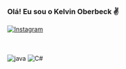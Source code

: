 ### Olá! Eu sou o Kelvin Oberbeck ✌️



[![Instagram](https://img.shields.io/badge/Instagram-E4405F?style=for-the-badge&logo=instagram&logoColor=white)](https://www.instagram.com/kelvinoberbeck/)


</br>
<div style ="display: inline_block"><br/>
  <img align = "center" alt="java"src = "https://img.shields.io/badge/Java-ED8B00?style=for-the-badge&logo=java&logoColor=whit"/>
  <img align = "center" alt="C#"src = "https://img.shields.io/badge/C%23-239120?style=for-the-badge&logo=c-sharp&logoColor=white"/>
  </div>
